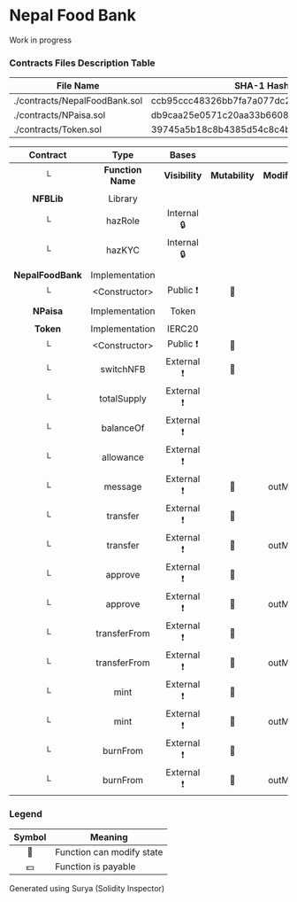 # Nepal Food Bank
Work in progress

### Contracts Files Description Table

|  File Name  |  SHA-1 Hash  |
|-------------|--------------|
| ./contracts/NepalFoodBank.sol | ccb95ccc48326bb7fa7a077dc211f1bd5369de28 |
| ./contracts/NPaisa.sol | db9caa25e0571c20aa33b660857064c83c96385c |
| ./contracts/Token.sol | 39745a5b18c8b4385d54c8c4bf0e5e8dd0d1c313 |


|  Contract  |         Type        |       Bases      |                  |                 |
|:----------:|:-------------------:|:----------------:|:----------------:|:---------------:|
|     └      |  **Function Name**  |  **Visibility**  |  **Mutability**  |  **Modifiers**  |
||||||
| **NFBLib** | Library |  |||
| └ | hazRole | Internal 🔒 |   | |
| └ | hazKYC | Internal 🔒 |   | |
||||||
| **NepalFoodBank** | Implementation |  |||
| └ | \<Constructor\> | Public ❗️ | 🛑  | |
||||||
| **NPaisa** | Implementation | Token |||
||||||
| **Token** | Implementation | IERC20 |||
| └ | \<Constructor\> | Public ❗️ | 🛑  | |
| └ | switchNFB | External ❗️ | 🛑  | |
| └ | totalSupply | External ❗️ |   | |
| └ | balanceOf | External ❗️ |   | |
| └ | allowance | External ❗️ |   | |
| └ | message | External ❗️ | 🛑  | outMsg |
| └ | transfer | External ❗️ | 🛑  | |
| └ | transfer | External ❗️ | 🛑  | outMsg |
| └ | approve | External ❗️ | 🛑  | |
| └ | approve | External ❗️ | 🛑  | outMsg |
| └ | transferFrom | External ❗️ | 🛑  | |
| └ | transferFrom | External ❗️ | 🛑  | outMsg |
| └ | mint | External ❗️ | 🛑  | |
| └ | mint | External ❗️ | 🛑  | outMsg |
| └ | burnFrom | External ❗️ | 🛑  | |
| └ | burnFrom | External ❗️ | 🛑  | outMsg |


### Legend

|  Symbol  |  Meaning  |
|:--------:|-----------|
|    🛑    | Function can modify state |
|    💵    | Function is payable |


Generated using Surya (Solidity Inspector)